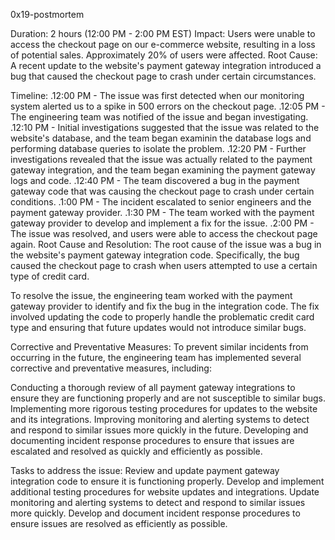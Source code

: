 0x19-postmortem 

Duration: 2 hours (12:00 PM - 2:00 PM EST) Impact: Users were unable to access the checkout page on our e-commerce website, resulting in a loss of potential sales. Approximately 20% of users were affected.
Root Cause: A recent update to the website's payment gateway integration introduced a bug that caused the checkout page to crash under certain circumstances.

Timeline:
.12:00 PM - The issue was first detected when our monitoring system alerted us to a spike in 500 errors on the checkout page.
.12:05 PM - The engineering team was notified of the issue and began investigating.
.12:10 PM - Initial investigations suggested that the issue was related to the website's database, and the team began examinin the database logs and performing database queries to isolate the problem.
.12:20 PM - Further investigations revealed that the issue was actually related to the payment gateway integration, and the team began examining the payment gateway logs and code.
.12:40 PM - The team discovered a bug in the payment gateway code that was causing the checkout page to crash under certain conditions.
.1:00 PM - The incident escalated to senior engineers and the payment gateway provider.
.1:30 PM - The team worked with the payment gateway provider to develop and implement a fix for the issue.
.2:00 PM - The issue was resolved, and users were able to access the checkout page again.
Root Cause and Resolution:
The root cause of the issue was a bug in the website's payment gateway integration code. Specifically, the bug caused the checkout page to crash when users attempted to use a certain type of credit card.

To resolve the issue, the engineering team worked with the payment gateway provider to identify and fix the bug in the integration code. The fix involved updating the code to properly handle the problematic credit card type and ensuring that future updates would not introduce similar bugs.

Corrective and Preventative Measures:
To prevent similar incidents from occurring in the future, the engineering team has implemented several corrective and preventative measures, including:

Conducting a thorough review of all payment gateway integrations to ensure they are functioning properly and are not susceptible to similar bugs. Implementing more rigorous testing procedures for updates to the website and its integrations. Improving monitoring and alerting systems to detect and respond to similar issues more quickly in the future. Developing and documenting incident response procedures to ensure that issues are escalated and resolved as quickly and efficiently as possible.

Tasks to address the issue:
Review and update payment gateway integration code to ensure it is functioning properly. Develop and implement additional testing procedures for website updates and integrations. Update monitoring and alerting systems to detect and respond to similar issues more quickly. Develop and document incident response procedures to ensure issues are resolved as efficiently as possible.
